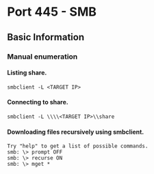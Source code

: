 # Port 445 - SMB

## Basic Information

### Manual enumeration

#### Listing share.

```text
smbclient -L <TARGET IP>
```

#### Connecting to share.

```text
smbclient -L \\\\<TARGET IP>\\share
```

#### Downloading files recursively using smbclient.

```text
Try "help" to get a list of possible commands.
smb: \> prompt OFF
smb: \> recurse ON
smb: \> mget *
```

